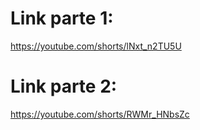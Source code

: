 # Link parte 1:
https://youtube.com/shorts/lNxt_n2TU5U

# Link parte 2:
https://youtube.com/shorts/RWMr_HNbsZc
